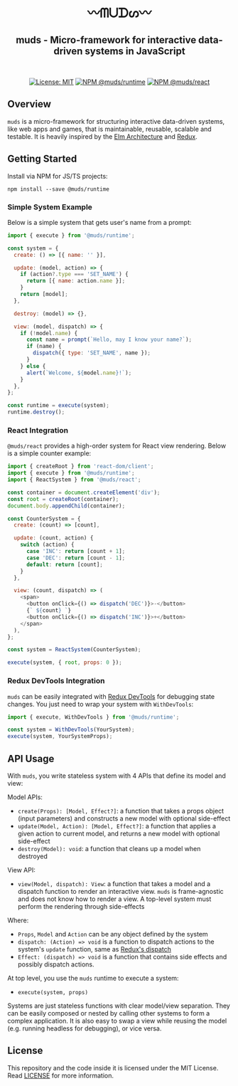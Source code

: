 <h1 align="center">〰ᗰᑌᗪᔕ〰</h1>
<h2 align="center">muds - Micro-framework for interactive data-driven systems in JavaScript</h2>
<br />
<p align="center">
  <a href="./LICENSE"><img src="https://img.shields.io/badge/License-MIT-yellow.svg" alt="License: MIT" /></a> 
  <a href="https://www.npmjs.com/package/@muds/runtime"><img src="https://img.shields.io/npm/v/@muds/runtime?label=@muds/runtime" alt="NPM @muds/runtime" /></a> 
  <a href="https://www.npmjs.com/package/@muds/react"><img src="https://img.shields.io/npm/v/@muds/runtime?label=@muds/react" alt="NPM @muds/react" /></a> 
</p>

## Overview
`muds` is a micro-framework for structuring interactive data-driven systems, like web apps and games, that is maintainable, reusable, scalable and testable. It is heavily inspired by the [Elm Architecture](https://guide.elm-lang.org/architecture/) and [Redux](https://redux.js.org/).

## Getting Started
Install via NPM for JS/TS projects: 

```shell
npm install --save @muds/runtime
```

### Simple System Example

Below is a simple system that gets user's name from a prompt:

```javascript
import { execute } from '@muds/runtime';

const system = {
  create: () => [{ name: '' }],

  update: (model, action) => {
    if (action?.type === 'SET_NAME') {
      return [{ name: action.name }];
    }
    return [model];
  },

  destroy: (model) => {},

  view: (model, dispatch) => {
    if (!model.name) {
      const name = prompt(`Hello, may I know your name?`);
      if (name) {
        dispatch({ type: 'SET_NAME', name });
      }
    } else {
      alert(`Welcome, ${model.name}!`);
    }
  },
};

const runtime = execute(system);
runtime.destroy();
```

### React Integration

`@muds/react` provides a high-order system for React view rendering. Below is a simple counter example:

```javascript
import { createRoot } from 'react-dom/client';
import { execute } from '@muds/runtime';
import { ReactSystem } from '@muds/react';

const container = document.createElement('div');
const root = createRoot(container);
document.body.appendChild(container);

const CounterSystem = {
  create: (count) => [count],

  update: (count, action) {
    switch (action) {
      case 'INC': return [count + 1];
      case 'DEC': return [count - 1];
      default: return [count];
    }
  },

  view: (count, dispatch) => (
    <span>
      <button onClick={() => dispatch('DEC')}>-</button>
      {` ${count} `}
      <button onClick={() => dispatch('INC')}>+</button>
    </span>
  ),
};

const system = ReactSystem(CounterSystem);

execute(system, { root, props: 0 });

```

### Redux DevTools Integration

`muds` can be easily integrated with [Redux DevTools](https://github.com/reduxjs/redux-devtools) for debugging state changes. You just need to wrap your system with `WithDevTools`:

```javascript
import { execute, WithDevTools } from '@muds/runtime';

const system = WithDevTools(YourSystem);
execute(system, YourSystemProps);
```


## API Usage
With `muds`, you write stateless system with 4 APIs that define its model and view:

Model APIs:
- ```create(Props): [Model, Effect?]```: a function that takes a props object (input parameters) and constructs a new model with optional side-effect
- ```update(Model, Action): [Model, Effect?]```: a function that applies a given action to current model, and returns a new model with optional side-effect
- ```destroy(Model): void```: a function that cleans up a model when destroyed

View API:
- ```view(Model, dispatch): View```: a function that takes a model and a dispatch function to render an interactive view. `muds` is frame-agnostic and does not know how to render a view. A top-level system must perform the rendering through side-effects

Where:
- `Props`, `Model` and `Action` can be any object defined by the system
- ```dispatch: (Action) => void``` is a function to dispatch actions to the system's `update` function, same as [Redux's dispatch](https://redux.js.org/api/store#dispatchaction)
- ```Effect: (dispatch) => void``` is a function that contains side effects and possibly dispatch actions.

At top level, you use the `muds` runtime to execute a system:
- ```execute(system, props)```

Systems are just stateless functions with clear model/view separation. They can be easily composed or nested by calling other systems to form a complex application. It is also easy to swap a view while reusing the model (e.g. running headless for debugging), or vice versa.

## License
This repository and the code inside it is licensed under the MIT License. Read [LICENSE](./LICENSE) for more information.

